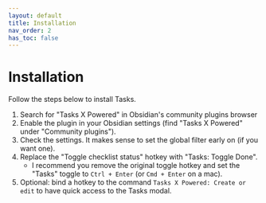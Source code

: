 ```yaml
---
layout: default
title: Installation
nav_order: 2
has_toc: false
---
```


# Installation

Follow the steps below to install Tasks.

1. Search for "Tasks X Powered" in Obsidian's community plugins browser
2. Enable the plugin in your Obsidian settings (find "Tasks X Powered" under "Community plugins").
3. Check the settings. It makes sense to set the global filter early on (if you want one).
4. Replace the "Toggle checklist status" hotkey with "Tasks: Toggle Done".
    - I recommend you remove the original toggle hotkey and set the "Tasks" toggle to `Ctrl + Enter` (or `Cmd + Enter` on a mac).
5. Optional: bind a hotkey to the command `Tasks X Powered: Create or edit` to have quick access to the Tasks modal.

